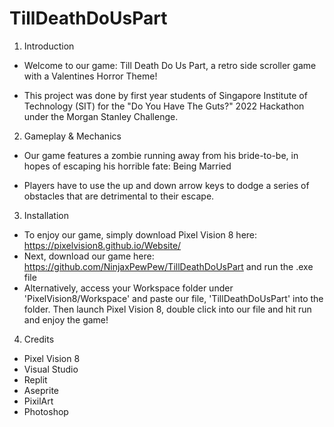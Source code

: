 # TillDeathDoUsPart

1) Introduction 
- Welcome to our game: Till Death Do Us Part, a retro side scroller game with a Valentines Horror Theme! 

- This project was done by first year students of Singapore Institute of Technology (SIT)
 for the "Do You Have The Guts?" 2022 Hackathon under the Morgan Stanley Challenge.

	
2) Gameplay & Mechanics

- Our game features a zombie running away from his bride-to-be, in hopes of escaping his horrible fate: Being Married 

- Players have to use the up and down arrow keys to dodge a series of obstacles that are detrimental to their escape. 
	
3) Installation 

- To enjoy our game, simply download Pixel Vision 8 here: https://pixelvision8.github.io/Website/
- Next, download our game here: https://github.com/NinjaxPewPew/TillDeathDoUsPart and run the .exe file
- Alternatively, access your Workspace folder under 'PixelVision8/Workspace' and paste our file, 'TillDeathDoUsPart' into the folder.
Then launch Pixel Vision 8, double click into our file and hit run and enjoy the game!

4) Credits
- Pixel Vision 8
- Visual Studio
- Replit
- Aseprite
- PixilArt
- Photoshop

